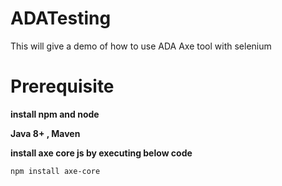 # ADATesting
This will give a demo of how to use ADA Axe tool with selenium 
# Prerequisite
**install npm and node**

**Java 8+ , Maven**

**install axe core js by executing below code**

``npm install axe-core``


